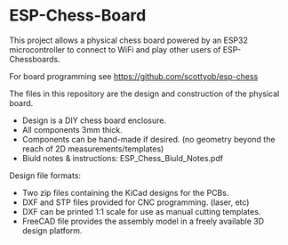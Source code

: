 # ESP-Chess-Board
This project allows a physical chess board powered by an ESP32 microcontroller to connect to WiFi and play other users of ESP-Chessboards.

For board programming see https://github.com/scottyob/esp-chess

The files in this repository are the design and construction of the physical board.

* Design is a DIY chess board enclosure.
* All components 3mm thick.
* Components can be hand-made if desired. (no geometry beyond the reach of 2D measurements/templates)
* Biuld notes & instructions: ESP_Chess_Biuld_Notes.pdf

Design file formats:

* Two zip files containing the KiCad designs for the PCBs.
* DXF and STP files provided for CNC programming. (laser, etc)
* DXF can be printed 1:1 scale for use as manual cutting templates.
* FreeCAD file provides the assembly model in a freely available 3D design platform.

